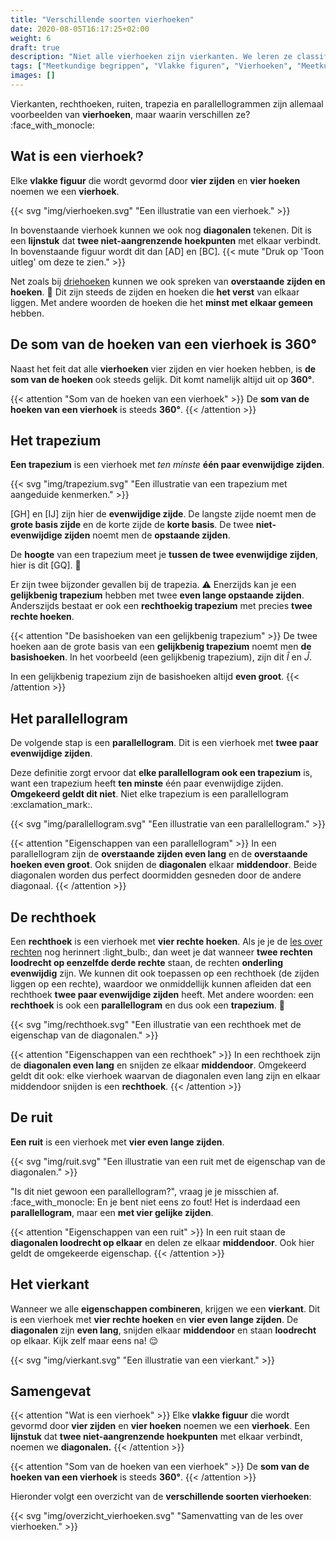 ```yaml
---
title: "Verschillende soorten vierhoeken"
date: 2020-08-05T16:17:25+02:00
weight: 6
draft: true
description: "Niet alle vierhoeken zijn vierkanten. We leren ze classificeren en maken onderscheid tussen vierkanten, parallellogrammen, trapezia, ruiten en rechthoeken. We leren ze piekfijn definieren en bekijken enkele eigenschappen." 
tags: ["Meetkundige begrippen", "Vlakke figuren", "Vierhoeken", "Meetkundige eigenschappen"]
images: []
---
```

Vierkanten, rechthoeken, ruiten, trapezia en parallellogrammen zijn allemaal voorbeelden van **vierhoeken**, maar waarin verschillen ze? :face_with_monocle:

## Wat is een vierhoek?
Elke **vlakke figuur** die wordt gevormd door **vier zijden** en **vier hoeken** noemen we een **vierhoek**.

{{< svg "img/vierhoeken.svg" "Een illustratie van een vierhoek." >}}

In bovenstaande vierhoek kunnen we ook nog **diagonalen** tekenen. Dit is een **lijnstuk** dat **twee niet-aangrenzende hoekpunten** met elkaar verbindt. In bovenstaande figuur wordt dit dan [AD] en [BC]. {{< mute "Druk op 'Toon uitleg' om deze te zien." >}}

Net zoals bij [driehoeken](../driehoeken) kunnen we ook spreken van **overstaande zijden en hoeken**. :triangular_ruler: Dit zijn steeds de zijden en hoeken die **het verst** van elkaar liggen. Met andere woorden de hoeken die het **minst met elkaar gemeen** hebben. 

## De som van de hoeken van een vierhoek is 360°
Naast het feit dat alle **vierhoeken** vier zijden en vier hoeken hebben, is **de som van de hoeken** ook steeds gelijk. Dit komt namelijk altijd uit op **360°**.

{{< attention "Som van de hoeken van een vierhoek" >}}
De **som van de hoeken van een vierhoek** is steeds **360°**.
{{< /attention >}}

## Het trapezium
**Een trapezium** is een vierhoek met *ten minste* **één paar evenwijdige zijden**.

{{< svg "img/trapezium.svg" "Een illustratie van een trapezium met aangeduide kenmerken." >}}

[GH] en [IJ] zijn hier de **evenwijdige zijde**. De langste zijde noemt men de **grote basis zijde** en de korte zijde de **korte basis**. De twee **niet-evenwijdige zijden** noemt men de **opstaande zijden**.

De **hoogte** van een trapezium meet je **tussen de twee evenwijdige zijden**, hier is dit [GQ]. :straight_ruler: 

Er zijn twee bijzonder gevallen bij de trapezia. :warning: Enerzijds kan je een **gelijkbenig trapezium** hebben met twee **even lange opstaande zijden**. Anderszijds bestaat er ook een **rechthoekig trapezium** met precies **twee rechte hoeken**.

{{< attention "De basishoeken van een gelijkbenig trapezium" >}}
De twee hoeken aan de grote basis van een **gelijkbenig trapezium** noemt men **de basishoeken**. In het voorbeeld (een gelijkbenig trapezium), zijn dit $\hat{I}$ en $\hat{J}$. 

In een gelijkbenig trapezium zijn de basishoeken altijd **even groot**.
{{< /attention >}}

## Het parallellogram
De volgende stap is een **parallellogram**. Dit is een vierhoek met **twee paar evenwijdige zijden**. 

Deze definitie zorgt ervoor dat **elke parallellogram ook een trapezium** is, want een trapezium heeft **ten minste** één paar evenwijdige zijden. **Omgekeerd geldt dit niet**. Niet elke trapezium is een parallellogram :exclamation_mark:.

{{< svg "img/parallellogram.svg" "Een illustratie van een parallellogram." >}}

{{< attention "Eigenschappen van een parallellogram" >}}
In een parallellogram zijn de **overstaande zijden even lang** en de **overstaande hoeken even groot**. Ook snijden de **diagonalen** elkaar **middendoor**. Beide diagonalen worden dus perfect doormidden gesneden door de andere diagonaal.
{{< /attention >}}

## De rechthoek
Een **rechthoek** is een vierhoek met **vier rechte hoeken**. Als je je de [les over rechten](../rechten) nog herinnert :light_bulb:, dan weet je dat wanneer **twee rechten loodrecht op eenzelfde derde rechte** staan, de rechten **onderling evenwijdig** zijn. We kunnen dit ook toepassen op een rechthoek (de zijden liggen op een rechte), waardoor we onmiddellijk kunnen afleiden dat een rechthoek **twee paar evenwijdige zijden** heeft. Met andere woorden: een **rechthoek** is ook een **parallellogram** en dus ook een **trapezium**. :exploding_head:

{{< svg "img/rechthoek.svg" "Een illustratie van een rechthoek met de eigenschap van de diagonalen." >}}

{{< attention "Eigenschappen van een rechthoek" >}}
In een rechthoek zijn de **diagonalen even lang** en snijden ze elkaar **middendoor**. Omgekeerd geldt dit ook: elke vierhoek waarvan de diagonalen even lang zijn en elkaar middendoor snijden is een **rechthoek**.
{{< /attention >}}

## De ruit
**Een ruit** is een vierhoek met **vier even lange zijden**.

{{< svg "img/ruit.svg" "Een illustratie van een ruit met de eigenschap van de diagonalen." >}}

"Is dit niet gewoon een parallellogram?", vraag je je misschien af. :face_with_monocle: En je bent niet eens zo fout! Het is inderdaad een **parallellogram**, maar een **met vier gelijke zijden**.

{{< attention "Eigenschappen van een ruit" >}}
In een ruit staan de **diagonalen loodrecht op elkaar** en delen ze elkaar **middendoor**. Ook hier geldt de omgekeerde eigenschap.
{{< /attention >}}

## Het vierkant
Wanneer we alle **eigenschappen combineren**, krijgen we een **vierkant**. Dit is een vierhoek met **vier rechte hoeken** en **vier even lange zijden**. De **diagonalen** zijn **even lang**, snijden elkaar **middendoor** en staan **loodrecht** op elkaar. Kijk zelf maar eens na! :relieved:

{{< svg "img/vierkant.svg" "Een illustratie van een vierkant." >}}

## Samengevat
{{< attention "Wat is een vierhoek" >}}
Elke **vlakke figuur** die wordt gevormd door **vier zijden** en **vier hoeken** noemen we een **vierhoek**. Een **lijnstuk** dat **twee niet-aangrenzende hoekpunten** met elkaar verbindt, noemen we **diagonalen.**
{{< /attention >}}

{{< attention "Som van de hoeken van een vierhoek" >}}
De **som van de hoeken van een vierhoek** is steeds **360°**.
{{< /attention >}}

Hieronder volgt een overzicht van de **verschillende soorten vierhoeken**:

{{< svg "img/overzicht_vierhoeken.svg" "Samenvatting van de les over vierhoeken." >}}